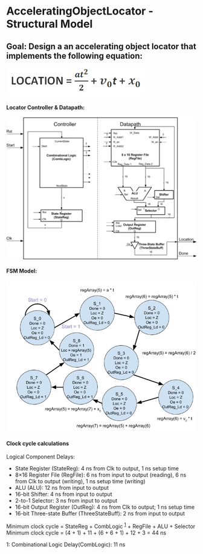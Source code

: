# AcceleratingObjectLocator - Structural Model
## Goal: Design a an accelerating object locator that implements the following equation:
![Image of Locator Equation](https://raw.githubusercontent.com/tanhuynh226/AcceleratingObjectLocator/main/images/locator-equation.gif)

#### Locator Controller & Datapath:
![Image of Locator Figure](https://raw.githubusercontent.com/tanhuynh226/AcceleratingObjectLocator/main/images/locator-figure.gif)

#### FSM Model:
![Image of FSM](https://raw.githubusercontent.com/tanhuynh226/AcceleratingObjectLocator/main/images/FSMD%20Model%20for%20Lab%203s.png)

#### Clock cycle calculations
Logical Component Delays:
*	State Register (StateReg): 4 ns from Clk to output, 1 ns setup time
*	8×16 Register File (RegFile): 6 ns from input to output (reading), 6 ns from Clk to output (writing), 1 ns setup time (writing)
*	ALU (ALU): 12 ns from input to output
*	16-bit Shifter: 4 ns from input to output
*	2-to-1 Selector: 3 ns from input to output
*	16-bit Output Register (OutReg): 4 ns from Clk to output; 1 ns setup time
*	16-bit Three-state Buffer (ThreeStateBuff): 2 ns from input to output


Minimum clock cycle = StateReg + CombLogic <sup>[1](#1)</sup> + RegFile + ALU + Selector
Minimum clock cycle = (4 + 1) + 11 + (6 + 6 + 1) + 12 + 3 = 44 ns

<a name="1">1</a>: Combinational Logic Delay(CombLogic): 11 ns
